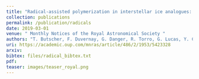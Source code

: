 ```yaml
---
title: "Radical-assisted polymerization in interstellar ice analogues: formyl radical and polyoxymethylene"
collection: publications
permalink: /publication/radicals
date: 2019-03-01
venue: " Monthly Notices of the Royal Astronomical Society "
authors: "T. Butscher, F. Duvernay, G. Danger, R. Torro, G. Lucas, Y. Carissan, D. Hagebaum-Reignier, T. Chiavassa"
uri: https://academic.oup.com/mnras/article/486/2/1953/5423328
arxiv: 
bibtex: files/radical_bibtex.txt
pdf: 
teaser: images/teaser_royal.png
---
```


